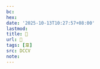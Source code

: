 ```yaml
---
bc:
hex:
date: '2025-10-13T10:27:57+08:00'
lastmod:
title: 􂔆
url: 􂔆
tags: [韋]
src: DCCV
note:
---
```

